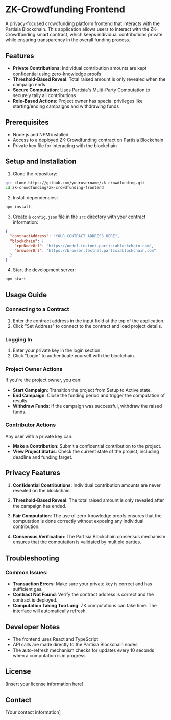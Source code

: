 # ZK-Crowdfunding Frontend

A privacy-focused crowdfunding platform frontend that interacts with the Partisia Blockchain. This application allows users to interact with the ZK-Crowdfunding smart contract, which keeps individual contributions private while ensuring transparency in the overall funding process.

## Features

- **Private Contributions**: Individual contribution amounts are kept confidential using zero-knowledge proofs
- **Threshold-Based Reveal**: Total raised amount is only revealed when the campaign ends
- **Secure Computation**: Uses Partisia's Multi-Party Computation to securely tally all contributions
- **Role-Based Actions**: Project owner has special privileges like starting/ending campaigns and withdrawing funds

## Prerequisites

- Node.js and NPM installed
- Access to a deployed ZK-Crowdfunding contract on Partisia Blockchain
- Private key file for interacting with the blockchain

## Setup and Installation

1. Clone the repository:
```bash
git clone https://github.com/yourusername/zk-crowdfunding.git
cd zk-crowdfunding/zk-crowdfunding-frontend
```

2. Install dependencies:
```bash
npm install
```

3. Create a `config.json` file in the `src` directory with your contract information:
```json
{
  "contractAddress": "YOUR_CONTRACT_ADDRESS_HERE",
  "blockchain": {
    "rpcNodeUrl": "https://node1.testnet.partisiablockchain.com",
    "browserUrl": "https://browser.testnet.partisiablockchain.com"
  }
}
```

4. Start the development server:
```bash
npm start
```

## Usage Guide

### Connecting to a Contract

1. Enter the contract address in the input field at the top of the application.
2. Click "Set Address" to connect to the contract and load project details.

### Logging In

1. Enter your private key in the login section.
2. Click "Login" to authenticate yourself with the blockchain.

### Project Owner Actions

If you're the project owner, you can:

- **Start Campaign**: Transition the project from Setup to Active state.
- **End Campaign**: Close the funding period and trigger the computation of results.
- **Withdraw Funds**: If the campaign was successful, withdraw the raised funds.

### Contributor Actions

Any user with a private key can:

- **Make a Contribution**: Submit a confidential contribution to the project.
- **View Project Status**: Check the current state of the project, including deadline and funding target.

## Privacy Features

1. **Confidential Contributions**: Individual contribution amounts are never revealed on the blockchain.

2. **Threshold-Based Reveal**: The total raised amount is only revealed after the campaign has ended.

3. **Fair Computation**: The use of zero-knowledge proofs ensures that the computation is done correctly without exposing any individual contribution.

4. **Consensus Verification**: The Partisia Blockchain consensus mechanism ensures that the computation is validated by multiple parties.

## Troubleshooting

### Common Issues:

- **Transaction Errors**: Make sure your private key is correct and has sufficient gas.
- **Contract Not Found**: Verify the contract address is correct and the contract is deployed.
- **Computation Taking Too Long**: ZK computations can take time. The interface will automatically refresh.

## Developer Notes

- The frontend uses React and TypeScript
- API calls are made directly to the Partisia Blockchain nodes
- The auto-refresh mechanism checks for updates every 10 seconds when a computation is in progress

## License

[Insert your license information here]

## Contact

[Your contact information]